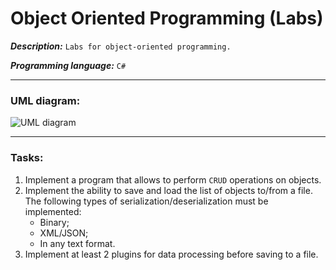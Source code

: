 # Object Oriented Programming (Labs)
***Description:*** `Labs for object-oriented programming.`

***Programming language:*** `С#`

---

### UML diagram:

![UML diagram](https://github.com/MrKonstantinSh/OOP-Labs/blob/master/Images/UML-diagram.png)

---

### Tasks:
1. Implement a program that allows to perform `CRUD` operations on objects.
2. Implement the ability to save and load the list of objects to/from a file. The following types of serialization/deserialization must be implemented:
   + Binary;
   + XML/JSON;
   + In any text format.
3. Implement at least 2 plugins for data processing before saving to a file.

